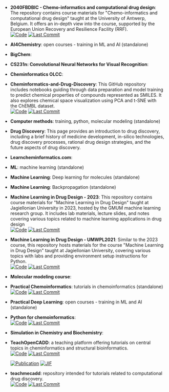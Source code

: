 



- **2040FBDBIC - Chemo-informatics and computational drug design**: The repository contains course materials for "Chemo-informatics and computational drug design" taught at the University of Antwerp, Belgium. It offers an in-depth view into the course, supported by the European Union Recovery and Resilience Facility (RRF).  
    [![Code](https://img.shields.io/github/stars/UAMCAntwerpen/2040FBDBIC?style=for-the-badge&logo=github)](https://github.com/UAMCAntwerpen/2040FBDBIC) 
    [![Last Commit](https://img.shields.io/github/last-commit/UAMCAntwerpen/2040FBDBIC?style=for-the-badge&logo=github)](https://github.com/UAMCAntwerpen/2040FBDBIC) 




- **AI4Chemistry**: open courses - training in ML and AI (standalone)  




- **BigChem**:   




- **CS231n: Convolutional Neural Networks for Visual Recognition**:   




- **Cheminformatics OLCC**:   




- **Cheminformatics-and-Drug-Discovery**: This GitHub repository includes notebooks guiding through data preparation and model training to predict chemical properties of compounds represented as SMILES. It also explores chemical space visualization using PCA and t-SNE with the ChEMBL dataset.  
    [![Code](https://img.shields.io/github/stars/Shiska07/Cheminformatics-and-Drug-Discovery?style=for-the-badge&logo=github)](https://github.com/Shiska07/Cheminformatics-and-Drug-Discovery) 
    [![Last Commit](https://img.shields.io/github/last-commit/Shiska07/Cheminformatics-and-Drug-Discovery?style=for-the-badge&logo=github)](https://github.com/Shiska07/Cheminformatics-and-Drug-Discovery) 




- **Computer methods**: training, python, molecular modeling (standalone)  




- **Drug Discovery**: This page provides an introduction to drug discovery, including a brief history of medicine development, in-silico technologies, drug discovery processes, rational drug design strategies, and the future aspects of drug discovery.  




- **Learncheminformatics.com**:   




- **ML**: machine learning (standalone)  




- **Machine Learning**: Deep learning for molecules (standalone)  




- **Machine Learning**: Backpropagation (standalone)  




- **Machine Learning in Drug Design - 2023**: This repository contains course materials for "Machine Learning in Drug Design" taught at Jagiellonian University in 2023, hosted by the GMUM machine learning research group. It includes lab materials, lecture slides, and notes covering various topics related to machine learning applications in drug design  
    [![Code](https://img.shields.io/github/stars/gmum/mldd23?style=for-the-badge&logo=github)](https://github.com/gmum/mldd23) 
    [![Last Commit](https://img.shields.io/github/last-commit/gmum/mldd23?style=for-the-badge&logo=github)](https://github.com/gmum/mldd23) 




- **Machine Learning in Drug Design - UMWPL2021**: Similar to the 2023 course, this repository hosts materials for the course "Machine Learning in Drug Design" taught at Jagiellonian University, covering various topics with labs and providing environment setup instructions for Python.  
    [![Code](https://img.shields.io/github/stars/gmum/umwpl2021?style=for-the-badge&logo=github)](https://github.com/gmum/umwpl2021) 
    [![Last Commit](https://img.shields.io/github/last-commit/gmum/umwpl2021?style=for-the-badge&logo=github)](https://github.com/gmum/umwpl2021) 




- **Molecular modeling course**:   




- **Practical Chemoinformatics**: tutorials in chemoinformatics (standalone)  
    [![Code](https://img.shields.io/github/stars/PatWalters/practical_cheminformatics_tutorials?style=for-the-badge&logo=github)](https://github.com/PatWalters/practical_cheminformatics_tutorials) 
    [![Last Commit](https://img.shields.io/github/last-commit/PatWalters/practical_cheminformatics_tutorials?style=for-the-badge&logo=github)](https://github.com/PatWalters/practical_cheminformatics_tutorials) 




- **Practical Deep Learning**: open courses - training in ML and AI (standalone)  




- **Python for chemoinformatics**:   
    [![Code](https://img.shields.io/github/stars/Mishima-syk/py4chemoinformatics?style=for-the-badge&logo=github)](https://github.com/Mishima-syk/py4chemoinformatics) 
    [![Last Commit](https://img.shields.io/github/last-commit/Mishima-syk/py4chemoinformatics?style=for-the-badge&logo=github)](https://github.com/Mishima-syk/py4chemoinformatics) 




- **Simulation in Chemistry and Biochemistry**:   




- **TeachOpenCADD**: a teaching platform offering tutorials on central topics in cheminformatics and structural bioinformatics.  
    [![Code](https://img.shields.io/github/stars/volkamerlab/TeachOpenCADD?style=for-the-badge&logo=github)](https://github.com/volkamerlab/TeachOpenCADD) 
    [![Last Commit](https://img.shields.io/github/last-commit/volkamerlab/TeachOpenCADD?style=for-the-badge&logo=github)](https://github.com/volkamerlab/TeachOpenCADD) 

    [![Publication](https://img.shields.io/badge/Publication-Citations:41-blue?style=for-the-badge&logo=bookstack)](https://doi.org/10.1186/s13321-019-0351-x) 
    [![JIF](https://img.shields.io/badge/Impact_Factor-7.10-purple?style=for-the-badge&logo=academia)](https://doi.org/10.1186/s13321-019-0351-x)



- **teachmecadd**: repository intended for tutorials related to computational drug discovery.  
    [![Code](https://img.shields.io/github/stars/med-sci/teachmecadd/tree/feature/tutorials?style=for-the-badge&logo=github)](https://github.com/med-sci/teachmecadd/tree/feature/tutorials) 
    [![Last Commit](https://img.shields.io/github/last-commit/med-sci/teachmecadd/tree/feature/tutorials?style=for-the-badge&logo=github)](https://github.com/med-sci/teachmecadd/tree/feature/tutorials) 



